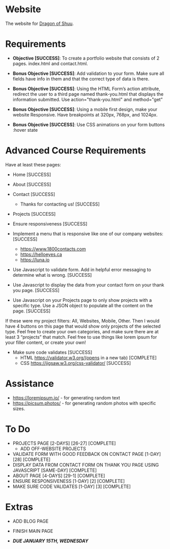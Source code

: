 # Website

The website for [Dragon of Shuu](https://dragonofshuu.dev/).

# Requirements

-   **Objective [SUCCESS]**: To create a portfolio website that consists of 2 pages. index.html and contact.html.

-   **Bonus Objective [SUCCESS]**: Add validation to your form. Make sure all fields have info in them and that the correct type of data is there.

-   **Bonus Objective [SUCCESS]**: Using the HTML Form’s action attribute, redirect the user to a third page named thank-you.html that displays the information submitted. Use action="thank-you.html" and method="get"

-   **Bonus Objective [SUCCESS]**: Using a mobile first design, make your website Responsive. Have breakpoints at 320px, 768px, and 1024px.

-   **Bonus Objective [SUCCESS]**: Use CSS animations on your form buttons :hover state

# Advanced Course Requirements

Have at least these pages:

-   Home [SUCCESS]
-   About [SUCCESS]
-   Contact [SUCCESS]
    -   Thanks for contacting us! [SUCCESS]
-   Projects [SUCCESS]

-   Ensure responsiveness [SUCCESS]

-   Implement a menu that is responsive like one of our company websites: [SUCCESS]

    -   https://www.1800contacts.com
    -   https://helloeyes.ca
    -   https://luna.io

-   Use Javascript to validate form. Add in helpful error messaging to determine what is wrong. [SUCCESS]
-   Use Javascript to display the data from your contact form on your thank you page. [SUCCESS]
-   Use Javascript on your Projects page to only show projects with a specific type. Use a JSON object to populate all the content on the page. [SUCCESS]

If these were my project filters: All, Websites, Mobile, Other. Then I would have 4 buttons on this page that would show only projects of the selected type. Feel free to create your own categories, and make sure there are at least 3 “projects” that match. Feel free to use things like lorem ipsum for your filler content, or create your own!

-   Make sure code validates [SUCCESS]
    -   HTML https://validator.w3.org/(opens in a new tab) [COMPLETE]
    -   CSS https://jigsaw.w3.org/css-validator/ [SUCCESS]

# Assistance

-   https://loremipsum.io/ - for generating random text
-   https://picsum.photos/ - for generating random photos with specific sizes.

# To Do

-   PROJECTS PAGE [2-DAYS] [26-27] [COMPLETE]
    -   ADD OFF-WEBSITE PROJECTS
-   VALIDATE FORM WITH GOOD FEEDBACK ON CONTACT PAGE [1-DAY] [28] [COMPLETE]
-   DISPLAY DATA FROM CONTACT FORM ON THANK YOU PAGE USING JAVASCRIPT [SAME-DAY] [COMPLETE]
-   ABOUT PAGE [4-DAYS] [29-1] [COMPLETE]
-   ENSURE RESPONSIVENESS [1-DAY] [2] [COMPLETE]
-   MAKE SURE CODE VALIDATES [1-DAY] [3] [COMPLETE]

# Extras

-   ADD BLOG PAGE
-   FINISH MAIN PAGE

-   **_DUE JANUARY 15TH, WEDNESDAY_**
